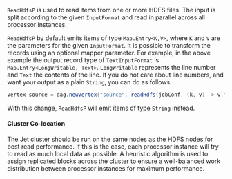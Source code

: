 `ReadHdfsP` is used to read items from one or more HDFS files. The input
is split according to the given `InputFormat` and read in parallel
across all processor instances.

`ReadHdfsP` by default emits items of type `Map.Entry<K,V>`, where `K`
and `V` are the parameters for the given `InputFormat`. It is possible
to transform the records using an optional mapper parameter. For
example, in the above example the output record type of `TextInputFormat`
is  `Map.Entry<LongWritable, Text>`. `LongWritable` represents the line
number and `Text` the contents of the line. If you do not care about
line numbers, and want your output as a plain `String`, you can do as
follows:

```java
Vertex source = dag.newVertex("source", readHdfs(jobConf, (k, v) -> v.toString()));
```

With this change, `ReadHdfsP` will emit items of type `String` instead.

#### Cluster Co-location

The Jet cluster should be run on the same nodes as the HDFS nodes for
best read performance. If this is the case, each processor instance will
try to read as much local data as possible. A heuristic algorithm is
used to assign replicated blocks across the cluster to ensure a
well-balanced work distribution between processor instances for maximum
performance.
